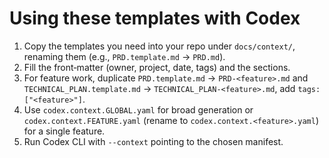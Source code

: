 # Using these templates with Codex

1) Copy the templates you need into your repo under `docs/context/`, renaming them (e.g., `PRD.template.md` → `PRD.md`).
2) Fill the front‑matter (owner, project, date, tags) and the sections.
3) For feature work, duplicate `PRD.template.md` → `PRD-<feature>.md` and `TECHNICAL_PLAN.template.md` → `TECHNICAL_PLAN-<feature>.md`, add `tags: ["<feature>"]`.
4) Use `codex.context.GLOBAL.yaml` for broad generation or `codex.context.FEATURE.yaml` (rename to `codex.context.<feature>.yaml`) for a single feature.
5) Run Codex CLI with `--context` pointing to the chosen manifest.
